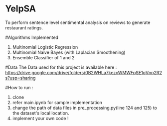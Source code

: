 # YelpSA
To perform sentence level sentimental analysis on reviews to generate restaurant ratings.

#Algorithms  Implemented
1. Multinomial Logistic Regression
2. Multinomial Naive Bayes (with Laplacian Smoothening)
3. Ensemble Classifier of 1 and 2 


#Data 
The Data used for this project is available here : https://drive.google.com/drive/folders/0B2WHLa7kezoWMWFpSE1qVnp2R2s?usp=sharing

#How to run :
1. clone 
2. refer main.ipynb for sample implementation
3. change the path of data files in pre_processing.py(line 124 and 125) to the dataset's local location.
4. implement your own code !
